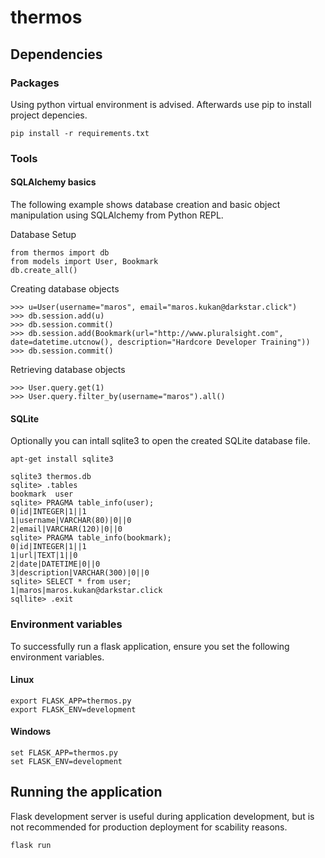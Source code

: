 # thermos

## Dependencies

### Packages
Using python virtual environment is advised. Afterwards use pip to install project depencies.
```
pip install -r requirements.txt
```

### Tools

#### SQLAlchemy basics
The following example shows database creation and basic object manipulation using SQLAlchemy from Python REPL.

Database Setup
```
from thermos import db
from models import User, Bookmark
db.create_all()
```

Creating database objects
```
>>> u=User(username="maros", email="maros.kukan@darkstar.click")
>>> db.session.add(u)
>>> db.session.commit()
>>> db.session.add(Bookmark(url="http://www.pluralsight.com", date=datetime.utcnow(), description="Hardcore Developer Training"))
>>> db.session.commit()
```

Retrieving database objects
```
>>> User.query.get(1)
>>> User.query.filter_by(username="maros").all()
```

#### SQLite
Optionally you can intall sqlite3 to open the created SQLite database file.
```
apt-get install sqlite3
```
```
sqlite3 thermos.db
sqlite> .tables
bookmark  user
sqlite> PRAGMA table_info(user);
0|id|INTEGER|1||1
1|username|VARCHAR(80)|0||0
2|email|VARCHAR(120)|0||0
sqlite> PRAGMA table_info(bookmark);
0|id|INTEGER|1||1
1|url|TEXT|1||0
2|date|DATETIME|0||0
3|description|VARCHAR(300)|0||0
sqlite> SELECT * from user;
1|maros|maros.kukan@darkstar.click
sqllite> .exit
```

### Environment variables
To successfully run a flask application, ensure you set the following environment variables.

#### Linux
```
export FLASK_APP=thermos.py
export FLASK_ENV=development
```

#### Windows
```
set FLASK_APP=thermos.py
set FLASK_ENV=development
```

## Running the application
Flask development server is useful during application development, but is not recommended for production deployment for scability reasons.
```
flask run
```


